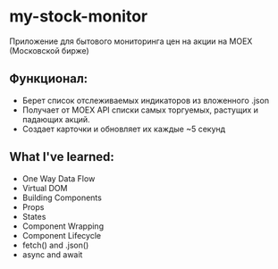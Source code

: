 # my-stock-monitor

Приложение для бытового мониторинга цен на акции на МОЕХ (Московской бирже)

## Функционал:
+ Берет список отслеживаемых индикаторов из вложенного .json
+ Получает от MOEX API списки самых торгуемых, растущих и падающих акций.
+ Создает карточки и обновляет их каждые ~5 секунд

## What I've learned:
+ One Way Data Flow
+ Virtual DOM
+ Building Components
+ Props
+ States
+ Component Wrapping
+ Component Lifecycle
+ fetch() and .json()
+ async and await
